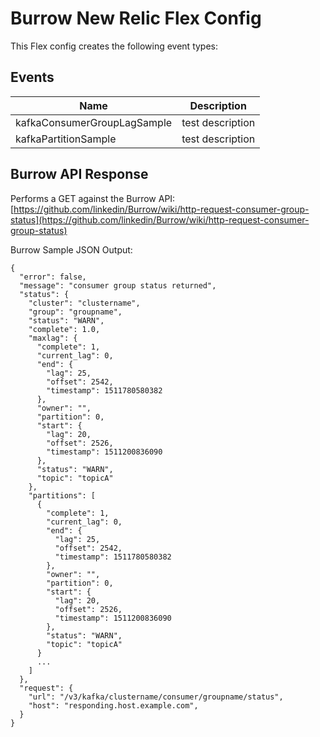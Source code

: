 # Burrow New Relic Flex Config

This Flex config creates the following event types:

## Events

| Name | Description |
| ------ | ----------- |
| kafkaConsumerGroupLagSample   | test description |
| kafkaPartitionSample | test description |

## Burrow API Response

Performs a GET against the Burrow API:
[https://github.com/linkedin/Burrow/wiki/http-request-consumer-group-status](https://github.com/linkedin/Burrow/wiki/http-request-consumer-group-status)

Burrow Sample JSON Output:
```
{
  "error": false,
  "message": "consumer group status returned",
  "status": {
    "cluster": "clustername",
    "group": "groupname",
    "status": "WARN",
    "complete": 1.0,
    "maxlag": {
      "complete": 1,
      "current_lag": 0,
      "end": {
        "lag": 25,
        "offset": 2542,
        "timestamp": 1511780580382
      },
      "owner": "",
      "partition": 0,
      "start": {
        "lag": 20,
        "offset": 2526,
        "timestamp": 1511200836090
      },
      "status": "WARN",
      "topic": "topicA"
    },
    "partitions": [
      {
        "complete": 1,
        "current_lag": 0,
        "end": {
          "lag": 25,
          "offset": 2542,
          "timestamp": 1511780580382
        },
        "owner": "",
        "partition": 0,
        "start": {
          "lag": 20,
          "offset": 2526,
          "timestamp": 1511200836090
        },
        "status": "WARN",
        "topic": "topicA"
      }
      ...
    ]
  },
  "request": {
    "url": "/v3/kafka/clustername/consumer/groupname/status",
    "host": "responding.host.example.com",
  }
}   
```


